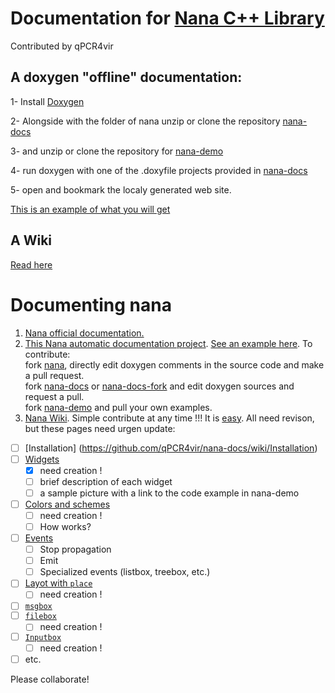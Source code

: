 # Documentation for [Nana C++ Library](https://github.com/cnjinhao/nana)
Contributed by qPCR4vir
## A doxygen "offline" documentation:

 1- Install [Doxygen](http://www.stack.nl/~dimitri/doxygen/download.html)
 
 2- Alongside with the folder of nana unzip or clone the repository [nana-docs](https://github.com/cnjinhao/nana-docs)
 
 3- and unzip or clone the repository for [nana-demo](https://github.com/qPCR4vir/nana-demo) 
 
 4- run doxygen with one of the .doxyfile projects provided in [nana-docs](https://github.com/cnjinhao/nana-docs)
 
 5- open and bookmark the localy generated web site.
 
[This is an example of what you will get](http://qpcr4vir.github.io/nana-docs/nana-doxy/index.html)

## A Wiki
[Read here](https://github.com/qPCR4vir/nana-docs/wiki)

# Documenting nana

1. [Nana official documentation.](http://nanapro.org/en-us/help/index.htm)
2. [This Nana automatic documentation project](https://github.com/cnjinhao/nana-docs).  [See an example here](http://qpcr4vir.github.io/nana-docs/nana-doxy/index.html). To contribute:  
 fork [nana](https://github.com/cnjinhao/nana), directly edit doxygen comments in the source code and make a pull request.  
fork [nana-docs](https://github.com/cnjinhao/nana-docs) or [nana-docs-fork](https://github.com/qPCR4vir/nana-docs) and edit doxygen sources and request a pull.  
fork [nana-demo](https://github.com/qPCR4vir/nana-demo) and pull your own examples.
3. [Nana Wiki](https://github.com/qPCR4vir/nana-docs/wiki). Simple contribute at any time !!! It is [easy](https://help.github.com/articles/markdown-basics/). All need revison, but these pages need urgen update:
  + [ ] [Installation] (https://github.com/qPCR4vir/nana-docs/wiki/Installation)
  + [ ] [Widgets](https://github.com/qPCR4vir/nana-docs/wiki/Widgets)
     - [x] need creation !
     - [ ] brief description of each widget
     - [ ] a sample picture with a link to the code example in nana-demo
  + [ ] [Colors and schemes](https://github.com/qPCR4vir/nana-docs/wiki/Colors-and-schemes)
     - [ ] need creation !
     - [ ] How works?
  + [ ] [Events](https://github.com/qPCR4vir/nana-docs/wiki/Event-Handling)
     - [ ] Stop propagation
     - [ ] Emit
     - [ ] Specialized events (listbox, treebox, etc.)
  + [ ] [Layot with `place`](https://github.com/qPCR4vir/nana-docs/wiki/Layot-with--place)
     - [ ] need creation !
  + [ ] [`msgbox`](https://github.com/qPCR4vir/nana-docs/wiki/Message-box) 
  + [ ] [`filebox`]()
     - [ ] need creation !
  + [ ] [`Inputbox`]()
     - [ ] need creation !
  + [ ] etc.

Please collaborate!
